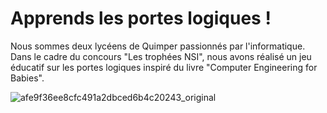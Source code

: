 # Apprends les portes logiques !

Nous sommes deux lycéens de Quimper passionnés par l'informatique. Dans le cadre du concours "Les trophées NSI", nous avons réalisé
un jeu éducatif sur les portes logiques inspiré du livre "Computer Engineering for Babies".  

![afe9f36ee8cfc491a2dbced6b4c20243_original](https://user-images.githubusercontent.com/100001764/234386565-2d96d0fa-a972-4ecd-91e0-106441c76caf.JPG)
